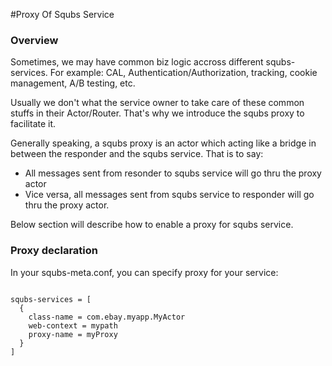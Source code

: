 #Proxy Of Squbs Service

### Overview
Sometimes, we may have common biz logic accross different squbs-services.
For example: CAL, Authentication/Authorization, tracking, cookie management, A/B testing, etc.

Usually we don't what the service owner to take care of these common stuffs in their Actor/Router.
That's why we introduce the squbs proxy to facilitate it.

Generally speaking, a squbs proxy is an actor which acting like a bridge in between the responder and the squbs service.
That is to say:
* All messages sent from resonder to squbs service will go thru the proxy actor
* Vice versa, all messages sent from squbs service to responder will go thru the proxy actor.


Below section will describe how to enable a proxy for squbs service.

### Proxy declaration

In your squbs-meta.conf, you can specify proxy for your service:

```

squbs-services = [
  {
    class-name = com.ebay.myapp.MyActor
    web-context = mypath
    proxy-name = myProxy
  }
]

```


